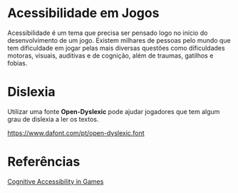 # Acessibilidade em Jogos

Acessibilidade é um tema que precisa ser pensado logo no início do desenvolvimento de um jogo. Existem milhares de pessoas pelo mundo que tem dificuldade em jogar pelas mais diversas questões como dificuldades motoras, visuais, auditivas e de cognição, além de traumas, gatilhos e fobias.

# Dislexia

Utilizar uma fonte **Open-Dyslexic** pode ajudar jogadores que tem algum grau de dislexia a ler os textos.

https://www.dafont.com/pt/open-dyslexic.font

# Referências

[Cognitive Accessibility in Games](https://www.itsarman.com/cognitive-accessibility-in-games/)